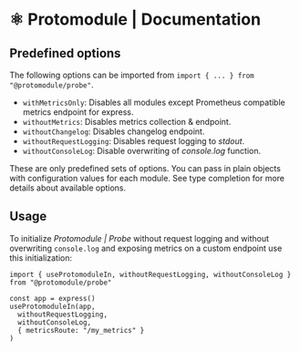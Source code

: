 # ⚛️ Protomodule | Documentation

## Predefined options

The following options can be imported from `import { ... } from "@protomodule/probe"`.

 * `withMetricsOnly`: Disables all modules except Prometheus compatible metrics endpoint for express.
 * `withoutMetrics`: Disables metrics collection & endpoint.
 * `withoutChangelog`: Disables changelog endpoint.
 * `withoutRequestLogging`: Disables request logging to *stdout*.
 * `withoutConsoleLog`: Disable overwriting of *console.log* function.

These are only predefined sets of options. You can pass in plain objects with configuration values for each module. See type completion for more details about available options.

## Usage

To initialize *Protomodule | Probe* without request logging and without overwriting `console.log` and exposing metrics on a custom endpoint use this initialization:

```
import { useProtomoduleIn, withoutRequestLogging, withoutConsoleLog } from "@protomodule/probe"

const app = express()
useProtomoduleIn(app,
  withoutRequestLogging,
  withoutConsoleLog,
  { metricsRoute: "/my_metrics" }
)
```
